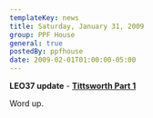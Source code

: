 ```yaml
---
templateKey: news
title: Saturday, January 31, 2009
group: PPF House
general: true
postedBy: ppfhouse
date: 2009-02-01T01:00:00-05:00
---
```

 **LEO37 update** - [**Tittsworth Part 1**](http://www.ppfhouse.com/music/leo37/)

Word up.